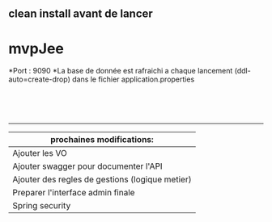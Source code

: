 
<br /><br /><br />

## clean install avant de lancer ##
# mvpJee #

*Port : 9090
*La base de donnée est rafraichi a chaque lancement (ddl-auto=create-drop) dans le fichier application.properties



<br /><br /><br />


- - - - - - - - - - - - - - -






 prochaines modifications:                    | 
-------------                                   | 
Ajouter les VO                                  | 
Ajouter swagger pour documenter l'API           | 
Ajouter des regles de gestions (logique metier) |
Preparer l'interface admin finale               |
Spring security                                 |
